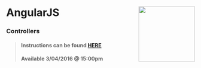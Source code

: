 # AngularJS <img align="right" src="https://github.com/Learning-Fuze/prototypes_C7/blob/assets/assets/images/logos/LF_LOGO.png?raw=true" width="150">
### Controllers

>#### Instructions can be found <a href="http://learning-fuze.github.io/prototypes_C7/#/AngularJS-Controllers" target="_blank">HERE</a>
>#### Available 3/04/2016 @ 15:00pm